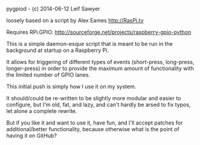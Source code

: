 pygpiod - (c) 2014-06-12 Leif Sawyer

loosely based on a script by Alex Eames http://RasPi.tv

Requires RPi.GPIO: http://sourceforge.net/projects/raspberry-gpio-python

This is a simple daemon-esque script that is meant to be run in the background
at startup on a Raspberry Pi.

It allows for triggering of different types of events (short-press, long-press, longer-press)
in order to provide the maximum amount of functionality with the limited number of GPIO lanes.

This initial push is simply how I use it on my system.

It should/could be re-written to be slightly more modular and easier to configure,
but I'm old, fat, and lazy, and can't hardly be arsed to fix typos, let alone a
complete rewrite.

But if you like it and want to use it, have fun, and I'll accept patches for additional/better
functionality, because otherwise what is the point of having it on GitHub?


